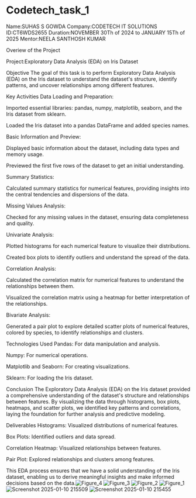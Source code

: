 # Codetech_task_1
Name:SUHAS S GOWDA
Company:CODETECH IT SOLUTIONS
ID:CT6WDS2655
Duration:NOVEMBER 30Th of 2024 to JANUARY 15Th of 2025
Mentor:NEELA SANTHOSH KUMAR

Overiew of the Project

Project:Exploratory Data Analysis (EDA) on Iris Dataset

Objective
The goal of this task is to perform Exploratory Data Analysis (EDA) on the Iris dataset to understand the dataset's structure, identify patterns, and uncover relationships among different features.

Key Activities
Data Loading and Preparation:

Imported essential libraries: pandas, numpy, matplotlib, seaborn, and the Iris dataset from sklearn.

Loaded the Iris dataset into a pandas DataFrame and added species names.

Basic Information and Preview:

Displayed basic information about the dataset, including data types and memory usage.

Previewed the first five rows of the dataset to get an initial understanding.

Summary Statistics:

Calculated summary statistics for numerical features, providing insights into the central tendencies and dispersions of the data.

Missing Values Analysis:

Checked for any missing values in the dataset, ensuring data completeness and quality.

Univariate Analysis:

Plotted histograms for each numerical feature to visualize their distributions.

Created box plots to identify outliers and understand the spread of the data.

Correlation Analysis:

Calculated the correlation matrix for numerical features to understand the relationships between them.

Visualized the correlation matrix using a heatmap for better interpretation of the relationships.

Bivariate Analysis:

Generated a pair plot to explore detailed scatter plots of numerical features, colored by species, to identify relationships and clusters.

Technologies Used
Pandas: For data manipulation and analysis.

Numpy: For numerical operations.

Matplotlib and Seaborn: For creating visualizations.

Sklearn: For loading the Iris dataset.

Conclusion
The Exploratory Data Analysis (EDA) on the Iris dataset provided a comprehensive understanding of the dataset's structure and relationships between features. By visualizing the data through histograms, box plots, heatmaps, and scatter plots, we identified key patterns and correlations, laying the foundation for further analysis and predictive modeling.

Deliverables
Histograms: Visualized distributions of numerical features.

Box Plots: Identified outliers and data spread.

Correlation Heatmap: Visualized relationships between features.

Pair Plot: Explored relationships and clusters among features.

This EDA process ensures that we have a solid understanding of the Iris dataset, enabling us to derive meaningful insights and make informed decisions based on the data.![Figure_4](https://github.com/user-attachments/assets/aadda414-897e-4edf-b0d1-45146dd98761)
![Figure_3](https://github.com/user-attachments/assets/c4a4f3db-e628-469d-a532-639baab39217)
![Figure_2](https://github.com/user-attachments/assets/396c136a-5171-48cb-9eb3-1250c73d397c)
![Figure_1](https://github.com/user-attachments/assets/01f89e3e-3571-4194-8538-7b73b6e25b45)
![Screenshot 2025-01-10 215509](https://github.com/user-attachments/assets/00299470-b780-4064-86a8-68744e73ee9b)
![Screenshot 2025-01-10 215455](https://github.com/user-attachments/assets/9ee8b11c-2763-4ea2-8b45-ac34abac655d)
